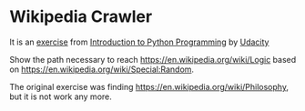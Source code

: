# Wikipedia Crawler
It is an [exercise](https://classroom.udacity.com/courses/ud1110/lessons/1be3e033-6aae-4e6f-8806-bca80a652222/concepts/54271309-d408-4178-bf0a-d93b39ed94da) from [Introduction to Python Programming](https://classroom.udacity.com/courses/ud1110) by [Udacity](https://www.udacity.com)

Show the path necessary to reach https://en.wikipedia.org/wiki/Logic based on https://en.wikipedia.org/wiki/Special:Random.

The original exercise was finding https://en.wikipedia.org/wiki/Philosophy, but it is not work any more.
